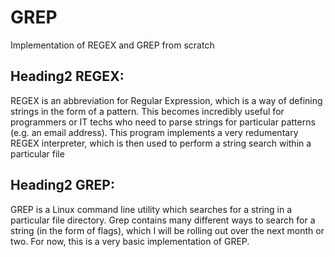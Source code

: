 # GREP
Implementation of REGEX and GREP from scratch
## Heading2 REGEX: 
REGEX is an abbreviation for Regular Expression, which is a way of defining strings in the form of a pattern. This becomes incredibly useful for programmers or IT techs
who need to parse strings for particular patterns (e.g. an email address). This program implements a very redumentary REGEX interpreter, which is then used to perform
a string search within a particular file
## Heading2 GREP:
GREP is a Linux command line utility which searches for a string in a particular file directory. Grep contains many different ways to search for a string (in the 
form of flags), which I will be rolling out over the next month or two. For now, this is a very basic implementation of GREP.

